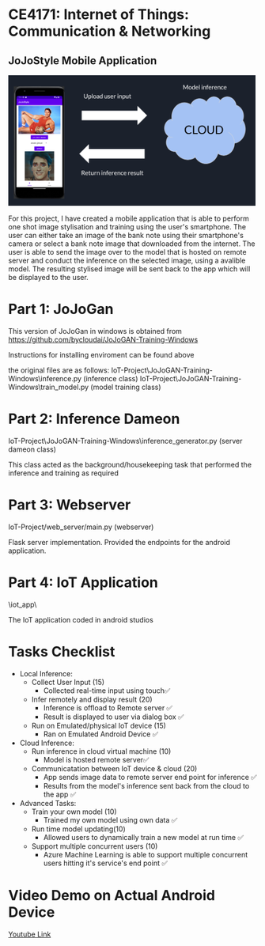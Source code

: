 # CE4171: Internet of Things: Communication & Networking

## JoJoStyle Mobile Application

<img src="images/achitecture.png" width="500">

For this project, I have created a mobile application that is able to perform one shot image stylisation and training using the user's smartphone. The user can either take an image of the bank note using their smartphone's camera or select a bank note image that downloaded from the internet. The user is able to send the image over to the model that is hosted on remote server and conduct the inference on the selected image, using a avalible model. The resulting stylised image will be sent back to the app which will be displayed to the user.

# Part 1: JoJoGan

This version of JoJoGan in windows is obtained from 
https://github.com/bycloudai/JoJoGAN-Training-Windows

Instructions for installing enviroment can be found above

the original files are as follows:
IoT-Project\JoJoGAN-Training-Windows\inference.py (inference class)
IoT-Project\JoJoGAN-Training-Windows\train_model.py (model training class)

# Part 2: Inference Dameon
IoT-Project\JoJoGAN-Training-Windows\inference_generator.py (server dameon class)

This class acted as the background/housekeeping task that performed the inference and training as required


# Part 3: Webserver
IoT-Project/web_server/main.py (webserver)

Flask server implementation. Provided the endpoints for the android application.

# Part 4: IoT Application
\iot_app\

The IoT application coded in android studios

# Tasks Checklist

- Local Inference:
  - Collect User Input (15)
    - Collected real-time input using touch:white_check_mark:
  - Infer remotely and display result (20)
    - Inference is offload to Remote server :white_check_mark:
    - Result is displayed to user via dialog box :white_check_mark:
  - Run on Emulated/physical IoT device (15)
    - Ran on Emulated Android Device :white_check_mark:
- Cloud Inference:
  - Run inference in cloud virtual machine (10)
    - Model is hosted remote server:white_check_mark:
  - Communicatation between IoT device & cloud (20)
    - App sends image data to remote server end point for inference :white_check_mark:
    - Results from the model's inference sent back from the cloud to the app :white_check_mark:
- Advanced Tasks:
  - Train your own model (10)
    - Trained my own model using own data :white_check_mark:
  - Run time model updating(10)
    - Allowed users to dynamically train a new model at run time :white_check_mark:
  - Support multiple concurrent users (10)
    - Azure Machine Learning is able to support multiple concurrent users hitting it's service's end point :white_check_mark:

# Video Demo on Actual Android Device

<a href="https://youtu.be/trkiVvVaZhU" target="_blank">Youtube Link</a>